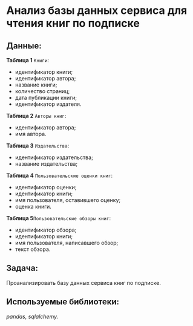 # Анализ базы данных сервиса для чтения книг по подписке  

## Данные:  

**Таблица 1** `Книги`:

- идентификатор книги;
- идентификатор автора;
- название книги;
- количество страниц;
- дата публикации книги;
- идентификатор издателя.

**Таблица 2** `Авторы книг`:

- идентификатор автора;
- имя автора.

**Таблица 3** `Издательства`:

- идентификатор издательства;
- название издательства;

**Таблица 4** `Пользовательские оценки книг`:

- идентификатор оценки;
- идентификатор книги;
- имя пользователя, оставившего оценку;
- оценка книги.

**Таблица 5**`Пользовательские обзоры книг`:

- идентификатор обзора;
- идентификатор книги;
- имя пользователя, написавшего обзор;
- текст обзора.

## Задача:  

Проанализировать базу данных сервиса книг по подписке. 

## Используемые библиотеки:  

*pandas, sqlalchemy.*

